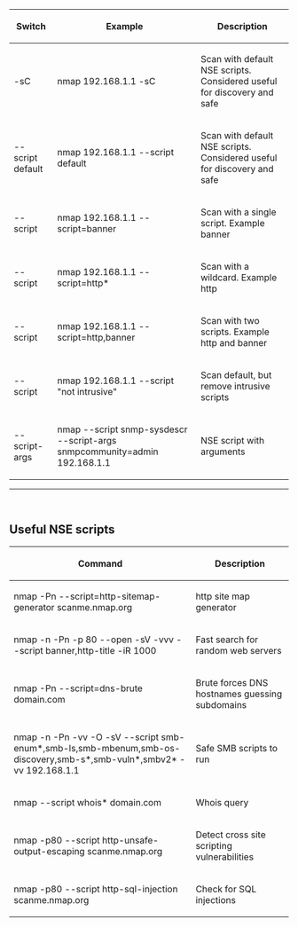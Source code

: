 <table     ><thead><tr ><th   ><div ><p  >Switch</p></div></th><th   ><div ><p   > Example</p></div></th><th   ><div ><p  > Description</p></div></th></tr></thead><tbody ><tr ><td   ><div ><p > -sC</p></div></td><td   ><div ><p > nmap 192.168.1.1 -sC</p></div></td><td   ><div ><p > Scan with default NSE scripts. Considered useful for discovery and safe</p></div></td></tr><tr ><td   ><div ><p > --script default</p></div></td><td   ><div ><p > nmap 192.168.1.1 --script default</p></div></td><td   ><div ><p > Scan with default NSE scripts. Considered useful for discovery and safe</p></div></td></tr><tr ><td   ><div ><p > --script</p></div></td><td   ><div ><p > nmap 192.168.1.1 --script=banner</p></div></td><td   ><div ><p> Scan with a single script. Example banner</p></div></td></tr><tr ><td   ><div ><p > --script</p></div></td><td   ><div ><p > nmap 192.168.1.1 --script=http*</p></div></td><td   ><div ><p> Scan with a wildcard. Example http </p></div></td></tr><tr ><td   ><div ><p > --script</p></div></td><td   ><div ><p > nmap 192.168.1.1 --script=http,banner</p></div></td><td   ><div ><p> Scan with two scripts. Example http and banner </p></div></td></tr><tr ><td    rowspan="1" colspan="1"><div ><p >--script</p></div></td><td    rowspan="1" colspan="1"><div ><p >nmap 192.168.1.1 --script "not intrusive"</p></div></td><td    rowspan="1" colspan="1"><div ><p>Scan default, but remove intrusive scripts</p></div></td></tr><tr ><td    rowspan="1" colspan="1"><div ><p >--script-args</p></div></td><td    rowspan="1" colspan="1"><div ><p >nmap --script snmp-sysdescr --script-args snmpcommunity=admin 192.168.1.1</p></div></td><td    rowspan="1" colspan="1"><div ><p>NSE script with arguments</p></div></td></tr></tbody></table>


------------------------
<br>

## Useful NSE scripts

<table><thead><tr ><th   ><div ><p  >Command</p></div></th><th   ><div ><p  > Description</p></div></th></tr></thead><tbody ><tr ><td   ><div ><p > nmap -Pn --script=http-sitemap-generator scanme.nmap.org</p></div></td><td   ><div ><p > http site map generator</p></div></td></tr><tr ><td   ><div ><p > nmap -n -Pn -p 80 --open -sV -vvv --script banner,http-title -iR 1000</p></div></td><td   ><div ><p> Fast search for random web servers</p></div></td></tr><tr ><td   ><div ><p > nmap -Pn --script=dns-brute domain.com</p></div></td><td   ><div ><p> Brute forces DNS hostnames guessing subdomains</p></div></td></tr><tr ><td   ><div ><p > nmap -n -Pn -vv -O -sV --script smb-enum*,smb-ls,smb-mbenum,smb-os-discovery,smb-s*,smb-vuln*,smbv2* -vv 192.168.1.1</p></div></td><td   ><div ><p> Safe SMB scripts to run </p></div></td></tr><tr ><td   ><div ><p > nmap --script whois* domain.com</p></div></td><td   ><div ><p> Whois query </p></div></td></tr><tr ><td    rowspan="1" colspan="1"><div ><p >nmap -p80 --script http-unsafe-output-escaping scanme.nmap.org</p></div></td><td    rowspan="1" colspan="1"><div ><p>Detect cross site scripting vulnerabilities</p></div></td></tr><tr ><td    rowspan="1" colspan="1"><div ><p >nmap -p80 --script http-sql-injection scanme.nmap.org</p></div></td><td    rowspan="1" colspan="1"><div ><p>Check for SQL injections</p></div></td></tr></tbody></table>